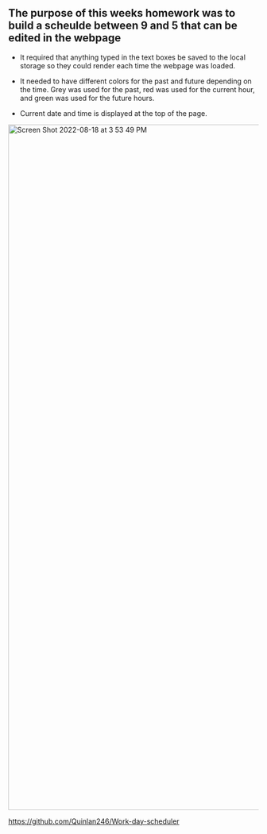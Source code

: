 # <Work-day-scheduler>

## The purpose of this weeks homework was to build a scheulde between 9 and 5 that can be edited in the webpage

- It required that anything typed in the text boxes be saved to the local storage so they could render each time the webpage was loaded.

- It needed to have different colors for the past and future depending on the time. Grey was used for the past, red was used for the current hour, and green was used for the future hours.

- Current date and time is displayed at the top of the page.

<img width="1381" alt="Screen Shot 2022-08-18 at 3 53 49 PM" src="https://user-images.githubusercontent.com/108549782/185495263-0d62c774-b958-4508-9cfe-fc589da878e8.png">

https://github.com/Quinlan246/Work-day-scheduler


